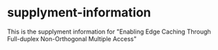 # supplyment-information
This is the supplyment information for "Enabling Edge Caching Through Full-duplex Non-Orthogonal Multiple Access"
